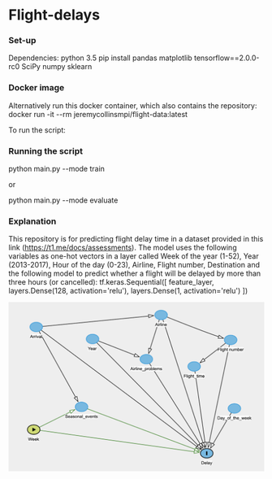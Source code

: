 # Flight-delays
### Set-up


Dependencies:
python 3.5
pip install pandas matplotlib tensorflow==2.0.0-rc0 SciPy numpy sklearn

### Docker image


Alternatively run this docker container, which also contains the repository:
docker run -it --rm jeremycollinsmpi/flight-data:latest

To run the script:

### Running the script



python main.py --mode train

or 

python main.py --mode evaluate

### Explanation

This repository is for predicting flight delay time in a dataset provided in this link (https://t1.me/docs/assessments).
The model uses the following variables as one-hot vectors in a layer called 
Week of the year (1-52), Year (2013-2017), Hour of the day (0-23), Airline, Flight number, Destination
and the following model to predict whether a flight will be delayed by more than three hours (or cancelled):
tf.keras.Sequential([
    feature_layer,
    layers.Dense(128, activation='relu'),
    layers.Dense(1, activation='relu')
  ])


![alt text](https://github.com/JeremyCollinsMPI/Flight-delays/blob/master/dag1.png)
